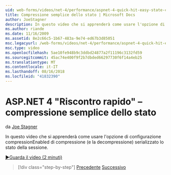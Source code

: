 ```yaml
---
uid: web-forms/videos/net-4/performance/aspnet-4-quick-hit-easy-state-compression
title: Compressione semplice dello stato | Microsoft Docs
author: JoeStagner
description: In questo video che si apprenderà come usare l'opzione di configurazione compressionEnabled di compressione (e la decompressione) serializzato lo stato della sessione.
ms.author: riande
ms.date: 11/16/2009
ms.assetid: 8e2c66c5-1b67-483a-9e74-ed67b3d85051
msc.legacyurl: /web-forms/videos/net-4/performance/aspnet-4-quick-hit-easy-state-compression
msc.type: video
ms.openlocfilehash: 5ae10fe948b9c3ddbd24877a2f11196c3132fd59
ms.sourcegitcommit: 45ac74e400f9f2b7dbded66297730f6f14a4eb25
ms.translationtype: MT
ms.contentlocale: it-IT
ms.lasthandoff: 08/16/2018
ms.locfileid: "41832390"
---
```

<a name="aspnet-4-quick-hit--easy-state-compression"></a>ASP.NET 4 "Riscontro rapido" – compressione semplice dello stato
====================
da [Joe Stagner](https://github.com/JoeStagner)

In questo video che si apprenderà come usare l'opzione di configurazione compressionEnabled di compressione (e la decompressione) serializzato lo stato della sessione. 

[&#9654;Guarda il video (2 minuti)](https://channel9.msdn.com/Blogs/ASP-NET-Site-Videos/aspnet-4-quick-hit-easy-state-compression)

> [!div class="step-by-step"]
> [Precedente](aspnet-4-quick-hit-selective-view-state.md)
> [Successivo](how-do-i-use-the-viewstatemode-property-for-managing-viewstate.md)
